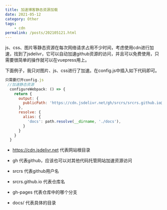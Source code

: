 ```yaml
---
title: 加速博客静态资源加载
date: 2021-05-12
category: Other
tags:
    - cdn
permalink: /posts/202105121.html
---
```

js、css、图片等静态资源在每次网络请求占用不少时间，考虑使用cdn进行加速，找到了jsdelivr，它可以自动加速github资源的访问，并且可以免费使用，只需要很简单的操作就可以在vuepress用上。

下面例子，我只对图片、js、css进行了加速。在config.js中插入如下代码即可。

```js
只需要打开config.js
 //加速静态资源
  configureWebpack: () => {
    return {
      output: {
        publicPath: 'https://cdn.jsdelivr.net/gh/srcrs/srcrs.github.io@gh-pages/docs/'
      },
      resolve: {
        alias: {
          'docs': path.resolve(__dirname, './docs'),
        }
      }
    }
  }
```

- https://cdn.jsdelivr.net 代表网站根目录

- gh 代表github，应该也可以对其他代码托管网站加速资源访问

- srcrs 代表github用户名

- srcrs.github.io 代表仓库名

- gh-pages 代表仓库中的哪个分支

- docs/ 代表具体的目录